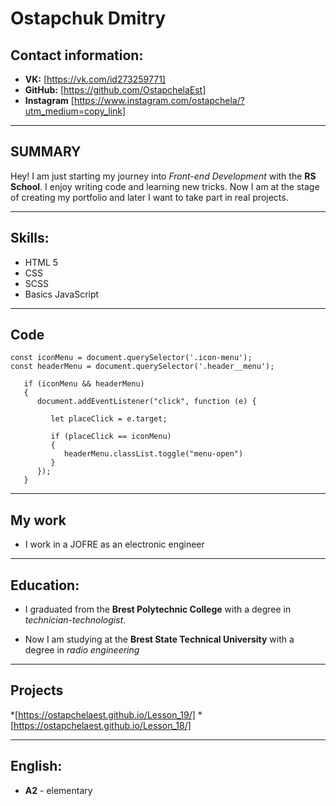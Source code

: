 # **Ostapchuk Dmitry**
## **Contact information:**
* **VK:** [https://vk.com/id273259771]
* **GitHub:** [https://github.com/OstapchelaEst]
* **Instagram** [https://www.instagram.com/ostapchela/?utm_medium=copy_link]


***

## **SUMMARY**

Hey! I am just starting my journey into *Front-end Development* with the **RS School**. I enjoy writing code and learning new tricks. Now I am at the stage of creating my portfolio and later I want to take part in real projects.

---

## **Skills:**
* HTML 5
* CSS
* SCSS
* Basics JavaScript 

---

## **Code**
```
const iconMenu = document.querySelector('.icon-menu');
const headerMenu = document.querySelector('.header__menu');
                           
   if (iconMenu && headerMenu) 
   {                     
      document.addEventListener("click", function (e) {
                           
         let placeClick = e.target;
                           
         if (placeClick == iconMenu) 
         {
            headerMenu.classList.toggle("menu-open")
         }
      });
   }
```

---

## **My work**
* I work in a JOFRE as an electronic engineer

---

## **Education:**

* I graduated from the **Brest Polytechnic College** with a degree in *technician-technologist*.

* Now I am studying at the **Brest State Technical University** with a degree in *radio engineering*

---
## **Projects**
*[https://ostapchelaest.github.io/Lesson_19/]
*[https://ostapchelaest.github.io/Lesson_18/]

---
## **English:**
* **A2** - elementary
